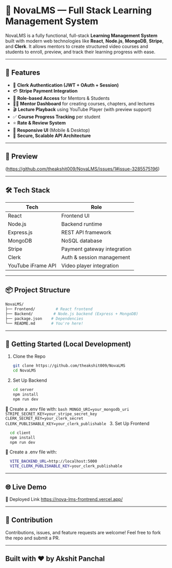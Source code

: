 # 🚀 NovaLMS — Full Stack Learning Management System

NovaLMS is a fully functional, full-stack **Learning Management System** built with modern web technologies like **React**, **Node.js**, **MongoDB**, **Stripe**, and **Clerk**. It allows mentors to create structured video courses and students to enroll, preview, and track their learning progress with ease.

---

## 🧠 Features

- 🔐 **Clerk Authentication (JWT + OAuth + Session)**
- 💳 **Stripe Payment Integration**
- 👥 **Role-based Access** for Mentors & Students
- 🧑‍🏫 **Mentor Dashboard** for creating courses, chapters, and lectures
- 🎬 **Lecture Playback** using YouTube Player (with preview support)
- ✅ **Course Progress Tracking** per student
- ⭐ **Rate & Review System**
- 📱 **Responsive UI** (Mobile & Desktop)
- 🧪 **Secure, Scalable API Architecture**

---

## 📸 Preview

(https://github.com/theakshit009/NovaLMS/issues/1#issue-3285575196)

---

## 🛠️ Tech Stack

| Tech            | Role                          |
|-----------------|-------------------------------|
| React           | Frontend UI                   |
| Node.js         | Backend runtime               |
| Express.js      | REST API framework            |
| MongoDB         | NoSQL database                |
| Stripe          | Payment gateway integration   |
| Clerk           | Auth & session management     |
| YouTube iFrame API | Video player integration  |

---

## 📦 Project Structure

```bash
NovaLMS/
├── Frontend/         # React frontend
├── Backend/         # Node.js backend (Express + MongoDB)
├── package.json    # Dependencies
└── README.md       # You're here!
```

---

## 🚀 Getting Started (Local Development)

1. Clone the Repo
   ```bash
   git clone https://github.com/theakshit009/NovaLMS
   cd NovaLMS
   ```
2. Set Up Backend
   ```bash
   cd server
   npm install
   npm run dev
   ```
🔑 Create a .env file with:
    ```bash
    MONGO_URI=your_mongodb_uri
    STRIPE_SECRET_KEY=your_stripe_secret_key
    CLERK_SECRET_KEY=your_clerk_secret
    CLERK_PUBLISHABLE_KEY=your_clerk_publishable
    ```
3. Set Up Frontend
  ```bash
    cd client
    npm install
    npm run dev
  ```
🔑 Create a .env file with:
  ```bash
    VITE_BACKEND_URL=http://localhost:5000
    VITE_CLERK_PUBLISHABLE_KEY=your_clerk_publishable
  ```

---


## 🌐 Live Demo
🎯 Deployed Link https://nova-lms-frontrend.vercel.app/

---

## 🤝 Contribution
Contributions, issues, and feature requests are welcome!
Feel free to fork the repo and submit a PR.

---

## Built with ❤️ by Akshit Panchal



